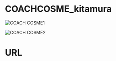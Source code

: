 # COACHCOSME_kitamura


![COACH COSME1](https://user-images.githubusercontent.com/89112624/151919052-7e8df805-0486-4b91-97b6-320abc701a56.png)

![COACH COSME2](https://user-images.githubusercontent.com/89112624/151918758-04db98c2-975f-416f-ad50-432d56aad215.png)


# URL

